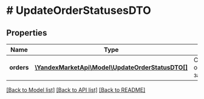 # # UpdateOrderStatusesDTO

## Properties

Name | Type | Description | Notes
------------ | ------------- | ------------- | -------------
**orders** | [**\YandexMarketApi\Model\UpdateOrderStatusDTO[]**](UpdateOrderStatusDTO.md) | Список с обновленными заказами | [optional]

[[Back to Model list]](../../README.md#models) [[Back to API list]](../../README.md#endpoints) [[Back to README]](../../README.md)
